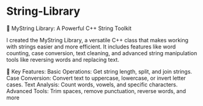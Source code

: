 # String-Library
🚀 MyString Library: A Powerful C++ String Toolkit

I created the MyString Library, a versatile C++ class that makes working with strings easier and more efficient. It includes features like word counting, case conversion, text cleaning, and advanced string manipulation tools like reversing words and replacing text.

🔑 Key Features:
Basic Operations: Get string length, split, and join strings.
Case Conversion: Convert text to uppercase, lowercase, or invert letter cases.
Text Analysis: Count words, vowels, and specific characters.
Advanced Tools: Trim spaces, remove punctuation, reverse words, and more
